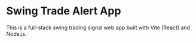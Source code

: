 # Swing Trade Alert App

This is a full-stack swing trading signal web app built with Vite (React) and Node.js.